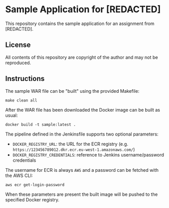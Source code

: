 # Sample Application for [REDACTED]

This repository contains the sample application for an assignment from [REDACTED].

## License

All contents of this repository are copyright of the author and may not be reproduced.

## Instructions

The sample WAR file can be "built" using the provided Makefile:
```console
make clean all
```

After the WAR file has been downloaded the Docker image can be built as usual:
```console
docker build -t sample:latest .
```

The pipeline defined in the Jenkinsfile supports two optional parameters:

* `DOCKER_REGISTRY_URL`: the URL for the ECR registry (e.g. `https://123456789012.dkr.ecr.eu-west-1.amazonaws.com/`)
* `DOCKER_REGISTRY_CREDENTIALS`: reference to Jenkins username/password credentials

The username for ECR is always `AWS` and a password can be fetched with the AWS CLI:
```console
aws ecr get-login-password
```

When these parameters are present the built image will be pushed to the specified Docker registry.
